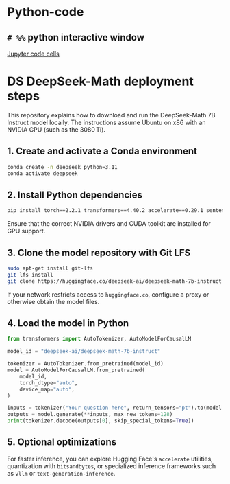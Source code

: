 # Python-code







## `# %%` python interactive window
[Jupyter code cells](https://code.visualstudio.com/docs/python/jupyter-support-py)


# DS DeepSeek-Math deployment steps

This repository explains how to download and run the DeepSeek-Math 7B Instruct model locally. The instructions assume Ubuntu on x86 with an NVIDIA GPU (such as the 3080 Ti).

## 1. Create and activate a Conda environment
```bash
conda create -n deepseek python=3.11
conda activate deepseek
```

## 2. Install Python dependencies
```bash
pip install torch==2.2.1 transformers==4.40.2 accelerate==0.29.1 sentencepiece
```
Ensure that the correct NVIDIA drivers and CUDA toolkit are installed for GPU support.

## 3. Clone the model repository with Git LFS
```bash
sudo apt-get install git-lfs
git lfs install
git clone https://huggingface.co/deepseek-ai/deepseek-math-7b-instruct
```

If your network restricts access to `huggingface.co`, configure a proxy or otherwise obtain the model files.

## 4. Load the model in Python
```python
from transformers import AutoTokenizer, AutoModelForCausalLM

model_id = "deepseek-ai/deepseek-math-7b-instruct"

tokenizer = AutoTokenizer.from_pretrained(model_id)
model = AutoModelForCausalLM.from_pretrained(
    model_id,
    torch_dtype="auto",
    device_map="auto",
)

inputs = tokenizer("Your question here", return_tensors="pt").to(model.device)
outputs = model.generate(**inputs, max_new_tokens=128)
print(tokenizer.decode(outputs[0], skip_special_tokens=True))
```

## 5. Optional optimizations
For faster inference, you can explore Hugging Face's `accelerate` utilities, quantization with `bitsandbytes`, or specialized inference frameworks such as `vllm` or `text-generation-inference`.


